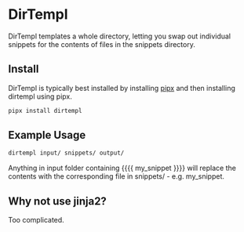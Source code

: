 # DirTempl

DirTempl templates a whole directory, letting you swap out individual snippets
for the contents of files in the snippets directory.

## Install

DirTempl is typically best installed by installing [pipx](https://pypa.github.io/pipx/)
and then installing dirtempl using pipx.

```bash
pipx install dirtempl
```

## Example Usage

```bash
dirtempl input/ snippets/ output/
```

Anything in input folder containing {{{{ my_snippet }}}} will replace
the contents with the corresponding file in snippets/ - e.g. my_snippet.

## Why not use jinja2?

Too complicated.
